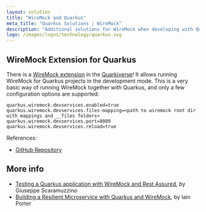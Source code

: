 ```yaml
---
layout: solution
title: "WireMock and Quarkus"
meta_title: "Quarkus Solutions | WireMock"
description: "Additional solutions for WireMock when developing with Quarkus"
logo: /images/logos/technology/quarkus.svg
---
```



## WireMock Extension for Quarkus

There is a [WireMock extension](https://github.com/quarkiverse/quarkus-wiremock) in the
[Quarkiverse](https://quarkiverse.io/)!
It allows running WireMock for Quarkus projects in the development mode.
This is a very basic way of running WireMock together with Quarkus,
and only a few configuration options are supported:

```properties
quarkus.wiremock.devservices.enabled=true
quarkus.wiremock.devservices.files-mapping=<path to wiremock root dir with mappings and __files folders>
quarkus.wiremock.devservices.port=8089
quarkus.wiremock.devservices.reload=true
```

References:

- [GitHub Repository](https://github.com/quarkiverse/quarkus-wiremock)

## More info

- [Testing a Quarkus application with WireMock and Rest Assured](https://www.youtube.com/watch?v=DzBGZpdWnT8),
  by Giuseppe Scaramuzzino
- [Building a Resilient Microservice with Quarkus and WireMock](https://levelup.gitconnected.com/building-a-resilient-microservice-with-quarkus-and-wiremock-de59b2a4fac7),
  by Iain Porter
